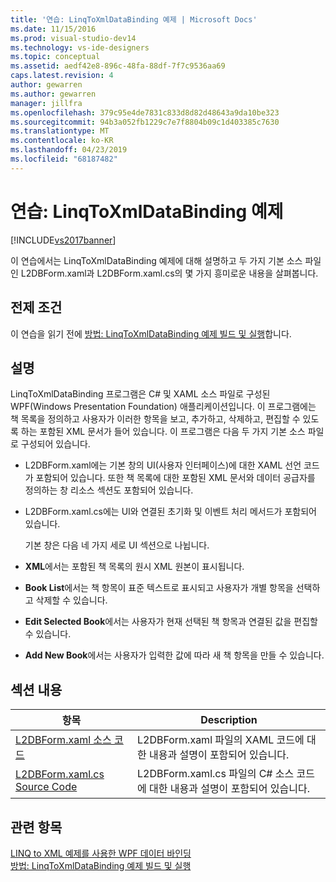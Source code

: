 ```yaml
---
title: '연습: LinqToXmlDataBinding 예제 | Microsoft Docs'
ms.date: 11/15/2016
ms.prod: visual-studio-dev14
ms.technology: vs-ide-designers
ms.topic: conceptual
ms.assetid: aedf42e8-896c-48fa-88df-7f7c9536aa69
caps.latest.revision: 4
author: gewarren
ms.author: gewarren
manager: jillfra
ms.openlocfilehash: 379c95e4de7831c833d8d82d48643a9da10be323
ms.sourcegitcommit: 94b3a052fb1229c7e7f8804b09c1d403385c7630
ms.translationtype: MT
ms.contentlocale: ko-KR
ms.lasthandoff: 04/23/2019
ms.locfileid: "68187482"
---
```

# <a name="walkthrough-linqtoxmldatabinding-example"></a>연습: LinqToXmlDataBinding 예제
[!INCLUDE[vs2017banner](../includes/vs2017banner.md)]

이 연습에서는 LinqToXmlDataBinding 예제에 대해 설명하고 두 가지 기본 소스 파일인 L2DBForm.xaml과 L2DBForm.xaml.cs의 몇 가지 흥미로운 내용을 살펴봅니다.  
  
## <a name="prerequisites"></a>전제 조건  
 이 연습을 읽기 전에 [방법: LinqToXmlDataBinding 예제 빌드 및 실행](../designers/how-to-build-and-run-the-linqtoxmldatabinding-example.md)합니다.  
  
## <a name="remarks"></a>설명  
 LinqToXmlDataBinding 프로그램은 C# 및 XAML 소스 파일로 구성된 WPF(Windows Presentation Foundation) 애플리케이션입니다. 이 프로그램에는 책 목록을 정의하고 사용자가 이러한 항목을 보고, 추가하고, 삭제하고, 편집할 수 있도록 하는 포함된 XML 문서가 들어 있습니다. 이 프로그램은 다음 두 가지 기본 소스 파일로 구성되어 있습니다.  
  
- L2DBForm.xaml에는 기본 창의 UI(사용자 인터페이스)에 대한 XAML 선언 코드가 포함되어 있습니다. 또한 책 목록에 대한 포함된 XML 문서와 데이터 공급자를 정의하는 창 리소스 섹션도 포함되어 있습니다.  
  
- L2DBForm.xaml.cs에는 UI와 연결된 초기화 및 이벤트 처리 메서드가 포함되어 있습니다.  
  
  기본 창은 다음 네 가지 세로 UI 섹션으로 나뉩니다.  
  
- **XML**에서는 포함된 책 목록의 원시 XML 원본이 표시됩니다.  
  
- **Book List**에서는 책 항목이 표준 텍스트로 표시되고 사용자가 개별 항목을 선택하고 삭제할 수 있습니다.  
  
- **Edit Selected Book**에서는 사용자가 현재 선택된 책 항목과 연결된 값을 편집할 수 있습니다.  
  
- **Add New Book**에서는 사용자가 입력한 값에 따라 새 책 항목을 만들 수 있습니다.  
  
## <a name="in-this-section"></a>섹션 내용  
  
|항목|Description|  
|-----------|-----------------|  
|[L2DBForm.xaml 소스 코드](../designers/l2dbform-xaml-source-code.md)|L2DBForm.xaml 파일의 XAML 코드에 대한 내용과 설명이 포함되어 있습니다.|  
|[L2DBForm.xaml.cs Source Code](../designers/l2dbform-xaml-cs-source-code.md)|L2DBForm.xaml.cs 파일의 C# 소스 코드에 대한 내용과 설명이 포함되어 있습니다.|  
  
## <a name="see-also"></a>관련 항목  
 [LINQ to XML 예제를 사용한 WPF 데이터 바인딩](../designers/wpf-data-binding-using-linq-to-xml-example.md)   
 [방법: LinqToXmlDataBinding 예제 빌드 및 실행](../designers/how-to-build-and-run-the-linqtoxmldatabinding-example.md)
